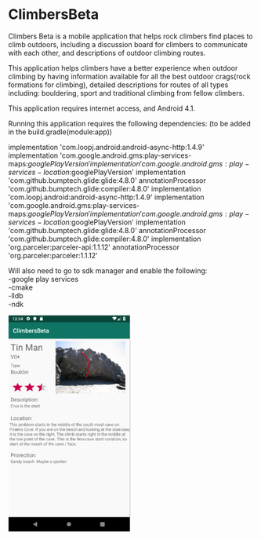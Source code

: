# ClimbersBeta

Climbers Beta is a mobile application that helps rock climbers find places to climb outdoors, including a discussion board for climbers to communicate with each other, and descriptions of outdoor climbing routes.

This application helps climbers have a better experience when outdoor climbing by having information available for all the best outdoor crags(rock formations for climbing), detailed descriptions for routes of all types including: bouldering, sport and traditional climbing from fellow climbers. 

This application requires internet access, and Android 4.1. 

Running this application requires the following dependencies: 
(to be added in the build.gradle(module:app))
 
 implementation 'com.loopj.android:android-async-http:1.4.9'  
 implementation 'com.google.android.gms:play-services-maps:$googlePlayVersion'  
 implementation 'com.google.android.gms:play-services-location:$googlePlayVersion' 
 implementation 'com.github.bumptech.glide:glide:4.8.0'
 annotationProcessor 'com.github.bumptech.glide:compiler:4.8.0'
 implementation 'com.loopj.android:android-async-http:1.4.9'
implementation 'com.google.android.gms:play-services-maps:$googlePlayVersion'
implementation 'com.google.android.gms:play-services-location:$googlePlayVersion'
implementation 'com.github.bumptech.glide:glide:4.8.0'
annotationProcessor 'com.github.bumptech.glide:compiler:4.8.0'
implementation 'org.parceler:parceler-api:1.1.12'
annotationProcessor 'org.parceler:parceler:1.1.12'
 
 Will also need to go to sdk manager and enable the following:  
 -google play services  
 -cmake  
 -lldb  
 -ndk  

<img src="https://github.com/gjc129/ClimbersBeta/blob/master/Route%20Example.png" width=250><br>
